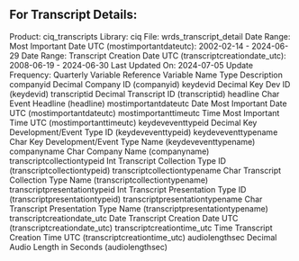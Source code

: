 ## For Transcript Details:
Product:	ciq_transcripts
Library:	ciq
File:	wrds_transcript_detail
Date Range:	Most Important Date UTC (mostimportantdateutc): 2002-02-14 - 2024-06-29
Date Range:	Transcript Creation Date UTC (transcriptcreationdate_utc): 2008-06-19 - 2024-06-30
Last Updated On:	2024-07-05
Update Frequency:	Quarterly
Variable Reference
Variable Name	Type	Description
companyid	Decimal	Company ID (companyid)
keydevid	Decimal	Key Dev ID (keydevid)
transcriptid	Decimal	Transcript ID (transcriptid)
headline	Char	Event Headline (headline)
mostimportantdateutc	Date	Most Important Date UTC (mostimportantdateutc)
mostimportanttimeutc	Time	Most Important Time UTC (mostimportanttimeutc)
keydeveventtypeid	Decimal	Key Development/Event Type ID (keydeveventtypeid)
keydeveventtypename	Char	Key Development/Event Type Name (keydeveventtypename)
companyname	Char	Company Name (companyname)
transcriptcollectiontypeid	Int	Transcript Collection Type ID (transcriptcollectiontypeid)
transcriptcollectiontypename	Char	Transcript Collection Type Name (transcriptcollectiontypename)
transcriptpresentationtypeid	Int	Transcript Presentation Type ID (transcriptpresentationtypeid)
transcriptpresentationtypename	Char	Transcript Presentation Type Name (transcriptpresentationtypename)
transcriptcreationdate_utc	Date	Transcript Creation Date UTC (transcriptcreationdate_utc)
transcriptcreationtime_utc	Time	Transcript Creation Time UTC (transcriptcreationtime_utc)
audiolengthsec	Decimal	Audio Length in Seconds (audiolengthsec)
